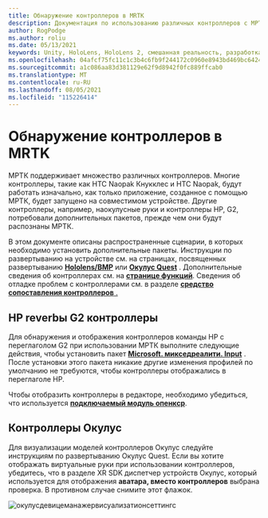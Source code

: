 ```yaml
---
title: Обнаружение контроллеров в MRTK
description: Документация по использованию различных контроллеров с МРТК
author: RogPodge
ms.author: roliu
ms.date: 05/13/2021
keywords: Unity, HoloLens, HoloLens 2, смешанная реальность, разработка, мртк, контроллеры, HP reverb, окулус, HTC naopak, руки
ms.openlocfilehash: 04afcf75fc11c1c3b4c6fb9f244172c0960e8943bd469bc6424465b376ceaf53
ms.sourcegitcommit: a1c086aa83d381129e62f9d8942f0fc889ffcab0
ms.translationtype: MT
ms.contentlocale: ru-RU
ms.lasthandoff: 08/05/2021
ms.locfileid: "115226414"
---
```

# <a name="detecting-controllers-in-mrtk"></a>Обнаружение контроллеров в MRTK

МРТК поддерживает множество различных контроллеров. Многие контроллеры, такие как HTC Naopak Кнукклес и HTC Naopak, будут работать изначально, как только приложение, созданное с помощью МРТК, будет запущено на совместимом устройстве. Другие контроллеры, например, наокулусные руки и контроллеры HP, G2, потребовали дополнительных пакетов, прежде чем они будут распознаны МРТК.

В этом документе описаны распространенные сценарии, в которых необходимо установить дополнительные пакеты. Инструкции по развертыванию на устройстве см. на страницах, посвященных развертыванию [**Hololens/ВМР**](./wmr-mrtk.md) или [**Окулус Quest**](/windows/mixed-reality/mrtk-unity/supported-devices/oclus-quest-mrtk) . Дополнительные сведения об контроллерах см. на [**странице функций**](../features/input/controllers.md). Сведения об отладке проблем с контроллерами см. в разделе [ **средство сопоставления контроллеров** .](../features/tools/controller-mapping-tool.md)

## <a name="hp-reverb-g2-controllers"></a>HP reverbы G2 контроллеры

Для обнаружения и отображения контроллеров команды HP с переглаголом G2 при использовании МРТК выполните следующие действия, чтобы установить пакет [**Microsoft. микседреалити. Input**](/windows/mixed-reality/develop/unity/unity-reverb-g2-controllers#installing-microsoftmixedrealityinput-with-the-mixed-reality-feature-tool) . После установки этого пакета никакие другие изменения профилей по умолчанию не требуются, чтобы контроллеры отображались в переглаголе HP. 

Чтобы отобразить контроллеры в редакторе, необходимо убедиться, что используется [**подключаемый модуль опенкср**](/windows/mixed-reality/develop/unity/openxr-getting-started).

## <a name="oculus-controllers"></a>Контроллеры Окулус 

Для визуализации моделей контроллеров Окулус следуйте инструкциям по развертыванию Окулус Quest. Если вы хотите отображать виртуальные руки при использовании контроллеров, убедитесь, что в разделе XR SDK диспетчер устройств Окулус, который используется для отображения **аватара, вместо контроллеров** выбрана проверка. В противном случае снимите этот флажок.

![окулусдевицеманажервисуализатионсеттингс](../images/cross-platform/oculus-quest/OculusDeviceManager.png)
